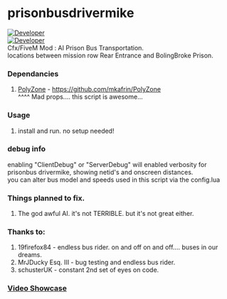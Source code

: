 # prisonbusdrivermike
[![Developer](https://img.shields.io/badge/Developer-WiPAFiveM-BADA55)](https://mad.kiwi)  
[![Developer](https://img.shields.io/github/repo-size/mikethemadkiwi/prisonbusdrivermike)](https://github.com/mikethemadkiwi/prisonbusdrivermike/releases/latest)  
Cfx/FiveM Mod : AI Prison Bus Transportation.   
locations between mission row Rear Entrance and BolingBroke Prison.

### Dependancies  
1. [PolyZone](https://github.com/mkafrin/PolyZone) - https://github.com/mkafrin/PolyZone   
^^^^ Mad props.... this script is awesome...   

### Usage  
1. install and run. no setup needed!   
### debug info  
enabling "ClientDebug" or "ServerDebug" will enabled verbosity for prisonbus drivermike, showing netid's and onscreen distances.  
you can alter bus model and speeds used in this script via the config.lua  

### Things planned to fix.   
1. The god awful AI. it's not TERRIBLE. but it's not great either. 

### Thanks to:   
1. 19firefox84 - endless bus rider. on and off on and off.... buses in our dreams.
2. MrJDucky Esq. III - bug testing and endless bus rider.
2. schusterUK - constant 2nd set of eyes on code.

### [Video Showcase](https://youtu.be/pJ-H5J8DZkw)
